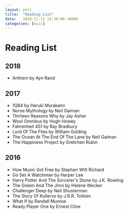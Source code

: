 ```yaml
---
layout: post
title:  "Reading List"
date:   2018-11-13 14:30:00 +0800
categories: [misc]
---
```


# Reading List
## 2018

* Anthem by Ayn Rand

## 2017

* 1Q84 by Haruki Murakami
* Norse Mythology by Neil Gaiman
* Thirteen Reasons Why by Jay Asher
* Wool Omnibus by Hugh Howey
* Fahrenheit 451 by Ray Bradbury
* Lord Of The Flies by William Golding
* The Ocean At The End Of The Lane by Neil Gaiman
* The Happiness Project by Gretchen Rubin

## 2016

* How Music Got Free by Stephen Witt Richard
* Go Set A Watchman by Harper Lee
* Harry Potter And The Sorcerer's Stone by J.K. Rowling
* The Golem And The Jinni by Helene Wecker
* Challenger Deep by Neil Shusterman
* The Story Of Kullervo by J.R.R. Tolkien
* What If by Randall Munroe
* Ready Player One by Ernest Cline